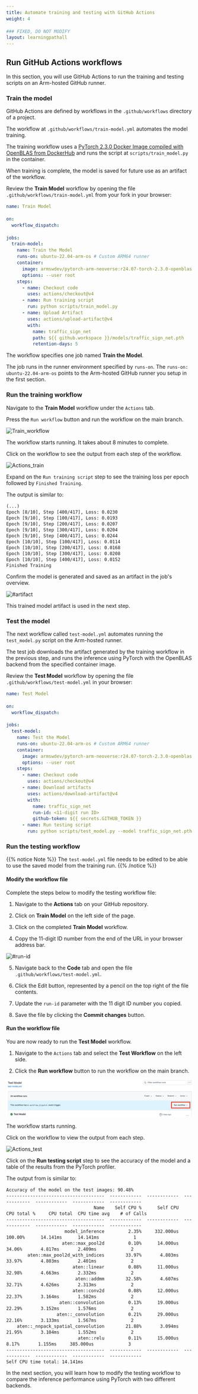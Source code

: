 ```yaml
---
title: Automate training and testing with GitHub Actions
weight: 4

### FIXED, DO NOT MODIFY
layout: learningpathall
---
```


## Run GitHub Actions workflows

In this section, you will use GitHub Actions to run the training and testing scripts on an Arm-hosted GitHub runner.

### Train the model

GitHub Actions are defined by workflows in the `.github/workflows` directory of a project. 

The workflow at `.github/workflows/train-model.yml` automates the model training. 

The training workflow uses a [PyTorch 2.3.0 Docker Image compiled with OpenBLAS from DockerHub](https://hub.docker.com/r/armswdev/pytorch-arm-neoverse) and runs the script at `scripts/train_model.py` in the container. 

When training is complete, the model is saved for future use as an artifact of the workflow.

Review the **Train Model** workflow by opening the file `.github/workflows/train-model.yml` from your fork in your browser:

```yaml
name: Train Model

on:
  workflow_dispatch:

jobs:
  train-model:
    name: Train the Model
    runs-on: ubuntu-22.04-arm-os # Custom ARM64 runner
    container:
      image: armswdev/pytorch-arm-neoverse:r24.07-torch-2.3.0-openblas
      options: --user root
    steps:
      - name: Checkout code
        uses: actions/checkout@v4
      - name: Run training script
        run: python scripts/train_model.py
      - name: Upload Artifact
        uses: actions/upload-artifact@v4
        with:
          name: traffic_sign_net
          path: ${{ github.workspace }}/models/traffic_sign_net.pth
          retention-days: 5
```

The workflow specifies one job named **Train the Model**. 

The job runs in the runner environment specified by `runs-on`. The `runs-on: ubuntu-22.04-arm-os` points to the Arm-hosted GitHub runner you setup in the first section.

### Run the training workflow

Navigate to the **Train Model** workflow under the `Actions` tab.

Press the `Run workflow` button and run the workflow on the main branch. 

![Train_workflow](/images/train_run.png)

The workflow starts running. It takes about 8 minutes to complete. 

Click on the workflow to see the output from each step of the workflow. 

![Actions_train](/images/actions_train.png)

Expand on the `Run training script` step to see the training loss per epoch followed by `Finished Training`.

The output is similar to:

```output
(...)
Epoch [8/10], Step [400/417], Loss: 0.0230
Epoch [9/10], Step [100/417], Loss: 0.0193
Epoch [9/10], Step [200/417], Loss: 0.0207
Epoch [9/10], Step [300/417], Loss: 0.0204
Epoch [9/10], Step [400/417], Loss: 0.0244
Epoch [10/10], Step [100/417], Loss: 0.0114
Epoch [10/10], Step [200/417], Loss: 0.0168
Epoch [10/10], Step [300/417], Loss: 0.0208
Epoch [10/10], Step [400/417], Loss: 0.0152
Finished Training
```

Confirm the model is generated and saved as an artifact in the job's overview.

![#artifact](/images/artifact.png)

This trained model artifact is used in the next step. 

### Test the model

The next workflow called `test-model.yml` automates running the `test_model.py` script on the Arm-hosted runner. 

The test job downloads the artifact generated by the training workflow in the previous step, and runs the inference using PyTorch with the OpenBLAS backend from the specified container image.

Review the **Test Model** workflow by opening the file `.github/workflows/test-model.yml` in your browser: 

```yaml
name: Test Model

on:
  workflow_dispatch:

jobs:
  test-model:
    name: Test the Model
    runs-on: ubuntu-22.04-arm-os # Custom ARM64 runner
    container:
      image: armswdev/pytorch-arm-neoverse:r24.07-torch-2.3.0-openblas
      options: --user root
    steps:
      - name: Checkout code
        uses: actions/checkout@v4
      - name: Download artifacts
        uses: actions/download-artifact@v4
        with:
          name: traffic_sign_net
          run-id: <11-digit run ID>
          github-token: ${{ secrets.GITHUB_TOKEN }}
      - name: Run testing script
        run: python scripts/test_model.py --model traffic_sign_net.pth

```

### Run the testing workflow

{{% notice Note %}}
The `test-model.yml` file needs to be edited to be able to use the saved model from the training run.
{{% /notice %}}

#### Modify the workflow file

Complete the steps below to modify the testing workflow file:

1. Navigate to the **Actions** tab on your GitHub repository. 

2. Click on **Train Model** on the left side of the page.

3. Click on the completed **Train Model** workflow. 

4. Copy the 11-digit ID number from the end of the URL in your browser address bar.

![#run-id](/images/run-id.png)

5. Navigate back to the **Code** tab and open the file `.github/workflows/test-model.yml`. 

6. Click the Edit button, represented by a pencil on the top right of the file contents.

7. Update the `run-id` parameter with the 11 digit ID number you copied. 

8. Save the file by clicking the **Commit changes** button.


#### Run the workflow file

You are now ready to run the **Test Model** workflow.

1. Navigate to the `Actions` tab and select the **Test Workflow** on the left side.

2. Click the **Run workflow** button to run the workflow on the main branch.

![#run-workflow](images/run-workflow.png)

The workflow starts running. 

Click on the workflow to view the output from each step.

![Actions_test](/images/actions_test.png)

Click on the **Run testing script** step to see the accuracy of the model and a table of the results from the PyTorch profiler. 

The output from is similar to:

```output
Accuracy of the model on the test images: 90.48%
-------------------------------------  ------------  ------------  ------------  ------------  ------------  ------------
                                 Name    Self CPU %      Self CPU   CPU total %     CPU total  CPU time avg    # of Calls
-------------------------------------  ------------  ------------  ------------  ------------  ------------  ------------
                      model_inference         2.35%     332.000us       100.00%      14.141ms      14.141ms             1
                     aten::max_pool2d         0.10%      14.000us        34.06%       4.817ms       2.409ms             2
        aten::max_pool2d_with_indices        33.97%       4.803ms        33.97%       4.803ms       2.401ms             2
                         aten::linear         0.08%      11.000us        32.98%       4.663ms       2.332ms             2
                          aten::addmm        32.58%       4.607ms        32.71%       4.626ms       2.313ms             2
                         aten::conv2d         0.08%      12.000us        22.37%       3.164ms       1.582ms             2
                    aten::convolution         0.13%      19.000us        22.29%       3.152ms       1.576ms             2
                   aten::_convolution         0.21%      29.000us        22.16%       3.133ms       1.567ms             2
    aten::_nnpack_spatial_convolution        21.88%       3.094ms        21.95%       3.104ms       1.552ms             2
                           aten::relu         0.11%      15.000us         8.17%       1.155ms     385.000us             3
-------------------------------------  ------------  ------------  ------------  ------------  ------------  ------------
Self CPU time total: 14.141ms
```

In the next section, you will learn how to modify the testing workflow to compare the inference performance using PyTorch with two different backends.
